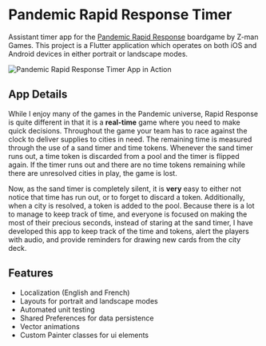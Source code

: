 # Pandemic Rapid Response Timer

Assistant timer app for the [Pandemic Rapid Response](https://www.zmangames.com/en/products/pandemic-rapid-response/) boardgame by Z-man Games. This project is a Flutter application which operates on both iOS and Android devices in either portrait or landscape modes.

![Pandemic Rapid Response Timer App in Action](https://chucktaylor.dev/public/images/pandemic.gif)

## App Details

While I enjoy many of the games in the Pandemic universe, Rapid Response is quite different in that it is a **real-time** game where you need to make quick decisions. Throughout the game your team has to race against the clock to deliver supplies to cities in need. The remaining time is measured through the use of a sand timer and time tokens. Whenever the sand timer runs out, a time token is discarded from a pool and the timer is flipped again. If the timer runs out and there are no time tokens remaining while there are unresolved cities in play, the game is lost.

Now, as the sand timer is completely silent, it is **very** easy to either not notice that time has run out, or to forget to discard a token. Additionally, when a city is resolved, a token is added to the pool. Because there is a lot to manage to keep track of time, and everyone is focused on making the most of their precious seconds, instead of staring at the sand timer, I have developed this app to keep track of the time and tokens, alert the players with audio, and provide reminders for drawing new cards from the city deck.

## Features

* Localization (English and French)
* Layouts for portrait and landscape modes
* Automated unit testing
* Shared Preferences for data persistence
* Vector animations
* Custom Painter classes for ui elements
